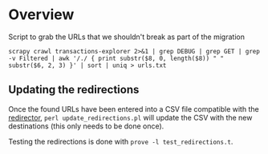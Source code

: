 # Overview #
Script to grab the URLs that we shouldn't break as part of the migration

```
scrapy crawl transactions-explorer 2>&1 | grep DEBUG | grep GET | grep -v Filtered | awk '/./ { print substr($8, 0, length($8)) " " substr($6, 2, 3) }' | sort | uniq > urls.txt
```

## Updating the redirections

Once the found URLs have been entered into a CSV file compatible with
the [redirector][redirector], `perl update_redirections.pl` will update
the CSV with the new destinations (this only needs to be done once).

Testing the redirections is done with `prove -l test_redirections.t`.

[redirector]:https://github.com/alphagov/redirector
